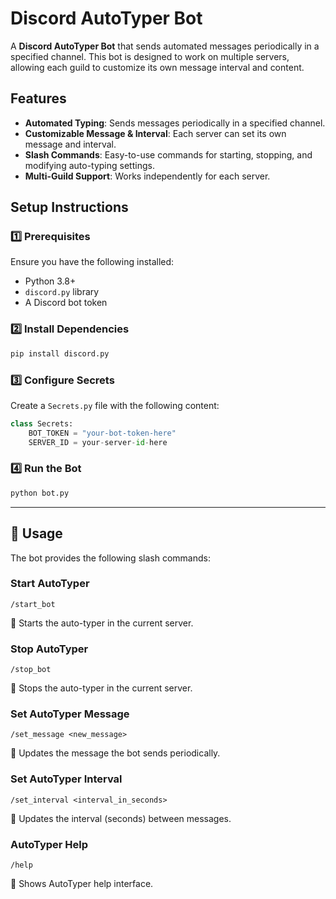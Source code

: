 # Discord AutoTyper Bot

 A **Discord AutoTyper Bot** that sends automated messages periodically in a specified channel. This bot is designed to work on multiple servers, allowing each guild to customize its own message interval and content.


## Features
-  **Automated Typing**: Sends messages periodically in a specified channel.
-  **Customizable Message & Interval**: Each server can set its own message and interval.
-  **Slash Commands**: Easy-to-use commands for starting, stopping, and modifying auto-typing settings.
-  **Multi-Guild Support**: Works independently for each server.

## Setup Instructions

### 1️⃣ Prerequisites
Ensure you have the following installed:
- Python 3.8+
- `discord.py` library
- A Discord bot token

### 2️⃣ Install Dependencies
```sh
pip install discord.py
```

### 3️⃣ Configure Secrets
Create a `Secrets.py` file with the following content:
```python
class Secrets:
    BOT_TOKEN = "your-bot-token-here"
    SERVER_ID = your-server-id-here
```

### 4️⃣ Run the Bot
```sh
python bot.py
```

---

## 🚀 Usage
The bot provides the following slash commands:

### **Start AutoTyper**
```
/start_bot
```
🔹 Starts the auto-typer in the current server.

### **Stop AutoTyper**
```
/stop_bot
```
🔹 Stops the auto-typer in the current server.

### **Set AutoTyper Message**
```
/set_message <new_message>
```
🔹 Updates the message the bot sends periodically.

### **Set AutoTyper Interval**
```
/set_interval <interval_in_seconds>
```
🔹 Updates the interval (seconds) between messages.

### **AutoTyper Help**
```
/help
```
🔹 Shows AutoTyper help interface.

